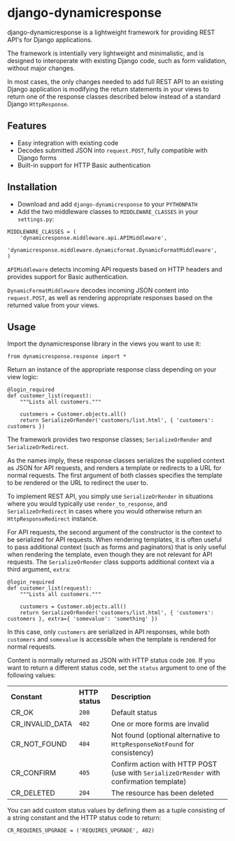 # django-dynamicresponse

django-dynamicresponse is a lightweight framework for providing REST API's for Django applications.

The framework is intentially very lightweight and minimalistic, and is designed to interoperate with existing Django code, such as form validation, without major changes.

In most cases, the only changes needed to add full REST API to an existing Django application is modifying the return statements in your views to return one of the response classes described below instead of a standard Django `HttpResponse`.

## Features

* Easy integration with existing code
* Decodes submitted JSON into `request.POST`, fully compatible with Django forms
* Built-in support for HTTP Basic authentication

## Installation

* Download and add `django-dynamicresponse` to your `PYTHONPATH`
* Add the two middleware classes to `MIDDLEWARE_CLASSES` in your `settings.py`:

```
MIDDLEWARE_CLASSES = (
    'dynamicresponse.middleware.api.APIMiddleware',
    'dynamicresponse.middleware.dynamicformat.DynamicFormatMiddleware',
)
```

`APIMiddleware` detects incoming API requests based on HTTP headers and provides support for Basic authentication.

`DynamicFormatMiddleware` decodes incoming JSON content into `request.POST`, as well as rendering appropriate responses based on the returned value from your views.

## Usage

Import the dynamicresponse library in the views you want to use it:

```
from dynamicresponse.response import *
```

Return an instance of the appropriate response class depending on your view logic:

```
@login_required
def customer_list(request):
    """Lists all customers."""
    
    customers = Customer.objects.all()
    return SerializeOrRender('customers/list.html', { 'customers': customers })
```

The framework provides two response classes; `SerializeOrRender` and `SerializeOrRedirect`.

As the names imply, these response classes serializes the supplied context as JSON for API requests, and renders a template or redirects to a URL for normal requests. The first argument of both classes specifies the template to be rendered or the URL to redirect the user to.

To implement REST API, you simply use `SerializeOrRender` in situations where you would typically use `render_to_response`, and `SerializeOrRedirect` in cases where you would otherwise return an `HttpResponseRedirect` instance.

For API requests, the second argument of the constructor is the context to be serialized for API requests. When rendering templates, it is often useful to pass additional context (such as forms and paginators) that is only useful when rendering the template, even though they are not relevant for API requests. The `SerializeOrRender` class supports additional context via a third argument, `extra`:

```
@login_required
def customer_list(request):
    """Lists all customers."""
    
    customers = Customer.objects.all()
    return SerializeOrRender('customers/list.html', { 'customers': customers }, extra={ 'somevalue': 'something' })
```

In this case, only `customers` are serialized in API responses, while both `customers` and `somevalue` is accessible when the template is rendered for normal requests.

Content is normally returned as JSON with HTTP status code `200`. If you want to return a different status code, set the `status` argument to one of the following values:

<table>
	<tr>
		<th style="text-align: left">Constant</th>
		<th style="text-align: left">HTTP status</th>
		<th style="text-align: left">Description</th>
	</tr>
	<tr>
		<td>CR_OK</td>
		<td><code>200</code></td>
		<td>Default status</td>
	</tr>
	<tr>
		<td>CR_INVALID_DATA</td>
		<td><code>402</code></td>
		<td>One or more forms are invalid</td>
	</tr>
	<tr>
		<td>CR_NOT_FOUND</td>
		<td><code>404</code></td>
		<td>Not found (optional alternative to <code>HttpResponseNotFound</code> for consistency)</td>
	</tr>
	<tr>
		<td>CR_CONFIRM</td>
		<td><code>405</code></td>
		<td>Confirm action with HTTP POST (use with <code>SerializeOrRender</code> with confirmation template)</td>
	</tr>
	<tr>
		<td>CR_DELETED</td>
		<td><code>204</code></td>
		<td>The resource has been deleted</td>
	</tr>
</table>

You can add custom status values by defining them as a tuple consisting of a string constant and the HTTP status code to return:

```
CR_REQUIRES_UPGRADE = ('REQUIRES_UPGRADE', 402)
```
